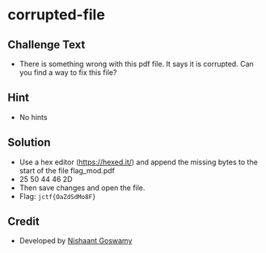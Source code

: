 # corrupted-file

## Challenge Text
* There is something wrong with this pdf file. It says it is corrupted. Can you find a way to fix this file?

## Hint
* No hints

## Solution
* Use a hex editor (https://hexed.it/) and append the missing bytes to the start of the file flag_mod.pdf
* 25 50 44 46 2D
* Then save changes and open the file.
* Flag: `jctf{OaZdSdMo8F}`

## Credit
* Developed by [Nishaant Goswamy](http://www.github.com/nishaant215)